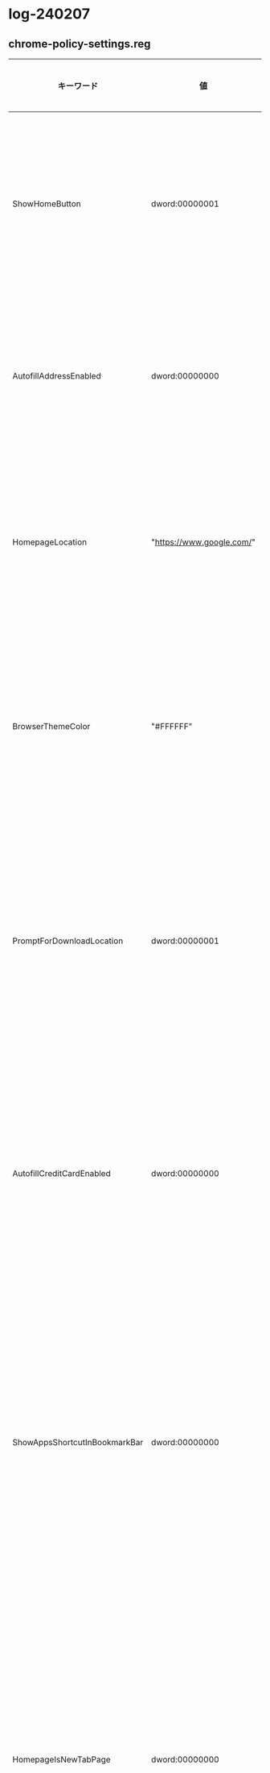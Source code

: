 # log-240207


## chrome-policy-settings.reg

| キーワード                        | 値              | 制御内容                                                     |
|----------------------------------|-----------------|--------------------------------------------------------------|
| ShowHomeButton                   | dword:00000001  | ホームボタンの表示を有効にする                                |
| AutofillAddressEnabled           | dword:00000000  | 住所の自動入力を無効にする                                    |
| HomepageLocation                 | "https://www.google.com/" | ホームページの場所を指定する                              |
| BrowserThemeColor                | "#FFFFFF"       | ブラウザのテーマカラーを指定する                              |
| PromptForDownloadLocation        | dword:00000001  | ダウンロード場所の指定をプロンプトする                        |
| AutofillCreditCardEnabled        | dword:00000000  | クレジットカードの自動入力を無効にする                        |
| ShowAppsShortcutInBookmarkBar    | dword:00000000  | ブックマークバーにアプリショートカットを表示しない             |
| HomepageIsNewTabPage             | dword:00000000  | ホームページが新しいタブページであるかどうかを指定する         |
| PasswordManagerEnabled           | dword:00000000  | パスワードマネージャーを無効にする                            |
| TaskManagerEndProcessEnabled     | dword:00000001  | タスクマネージャーでプロセスの終了を許可する                  |
| TranslateEnabled                 | dword:00000001  | ページの翻訳を有効にする                                      |
| BrowserAddPersonEnabled          | dword:00000000  | ブラウザにユーザーを追加する機能を無効にする                  |
| NTPCustomBackgroundEnabled       | dword:00000000  | 新しいタブページのカスタム背景を無効にする                    |

### 以下は Chrome を閉じた時にログアウトする URL の一覧です
[HKEY_LOCAL_MACHINE\SOFTWARE\Policies\Google\Chrome\CookiesSessionOnlyForUrls]
"1"="[*.]google.com"
"2"="github.com"
"3"="replit.com"
"4"="[*.]lolipop.jp"
"5"="paiza.jp"
"6"="[*.]zoom.us"
"7"="twitter.com"
